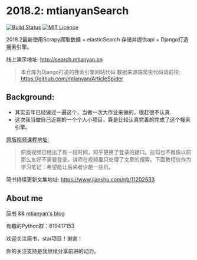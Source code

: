 # 2018.2: mtianyanSearch

[![Build Status](https://travis-ci.org/mtianyan/hexoBlog-Github.svg?branch=master)](https://travis-ci.org/mtianyan/hexoBlog-Github)
[![MIT Licence](https://badges.frapsoft.com/os/mit/mit.svg?v=103)](https://opensource.org/licenses/mit-license.php)

2018.2最新使用Scrapy爬取数据 + elasticSearch 存储并提供api + Django打造搜索引擎。

线上演示地址: http://search.mtianyan.cn

>本仓库为Django打造的搜索引擎网站代码
数据来源端爬虫代码请前往: https://github.com/mtianyan/ArticleSpider

## Background:

- 其实去年已经做过一遍这个，当做一次大作业来做的，很赶很不认真.
- 这次我当做自己近期的一个个人小项目，算是比较认真完善的完成了这个搜索引擎。

[原版视频课程地址:](https://coding.imooc.com/class/92.html)

>原版视频已经出了有一段时间，知乎更换了登录的接口。拉勾也不再像以前那么友好不需要登录。讲师在视频里只处理了文章的搜索。下面教程仅作为学习笔记：希望能让后来者少趟一些坑。

简书持续更新文集地址: https://www.jianshu.com/nb/11202633


## About me
[简书](https://www.jianshu.com/u/db9a7a0daa1f) && [mtianyan's blog](http://blog.mtianyan.cn/)

有趣的Python群：619417153

欢迎关注简书，star项目！谢谢！

你的关注支持是我继续分享前进的动力。
